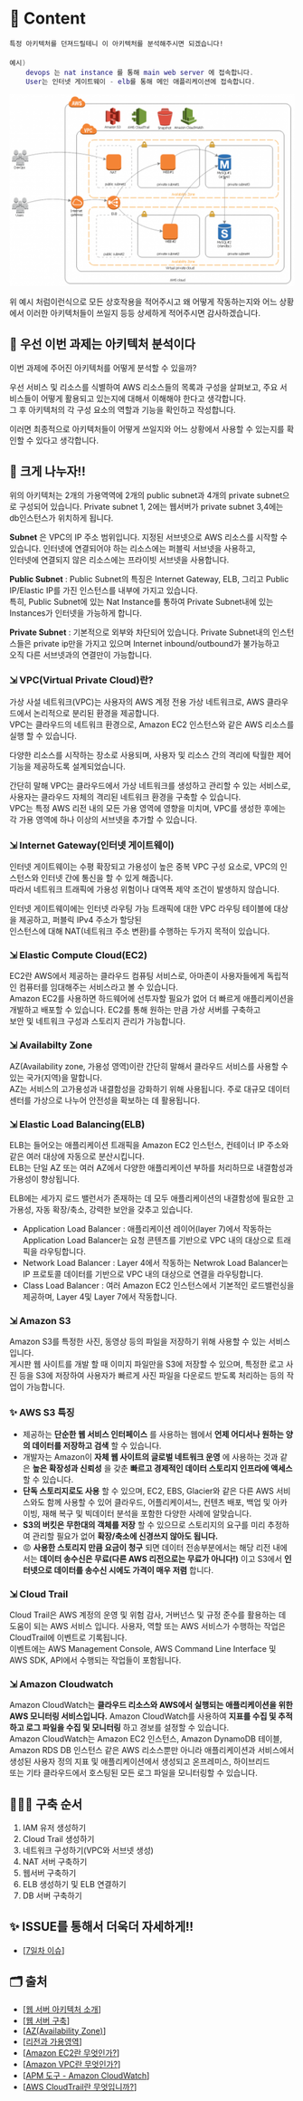 # 🌱 Content

```lua
특정 아키텍처를 던져드릴테니 이 아키텍처를 분석해주시면 되겠습니다!

예시)
    devops 는 nat instance 를 통해 main web server 에 접속합니다.
    User는 인터넷 게이트웨이 - elb를 통해 메인 애플리케이션에 접속합니다.
```

![Alt text](/Resource/DevOps/DevOps%20-%20Onboarding/1주차/img/아키텍처.png)

위 예시 처럼이런식으로 모든 상호작용을 적어주시고 왜 어떻게 작동하는지와 어느 상황에서 이러한 아키텍처들이 쓰일지 등등 상세하게 적어주시면 감사하겠습니다.

## 🤔 우선 이번 과제는 아키텍처 분석이다

이번 과제에 주어진 아키텍처를 어떻게 분석할 수 있을까?

우선 서비스 및 리소스를 식별하여 AWS 리소스들의 목록과 구성을 살펴보고, 주요 서비스들이 어떻게 활용되고 있는지에 대해서 이해해야 한다고 생각합니다.  
그 후 아키텍처의 각 구성 요소의 역할과 기능을 확인하고 작성합니다.

이러면 최종적으로 아키텍처들이 어떻게 쓰일지와 어느 상황에서 사용할 수 있는지를 확인할 수 있다고 생각합니다.

## 📄 크게 나누자!!

위의 아키텍처는 2개의 가용역역에 2개의 public subnet과 4개의 private subnet으로 구성되어 있습니다.
Private subnet 1, 2에는 웹서버가 private subnet 3,4에는 db인스턴스가 위치하게 됩니다.

**Subnet** 은 VPC의 IP 주소 범위입니다. 지정된 서브넷으로 AWS 리소스를 시작할 수 있습니다. 인터넷에 연결되어야 하는 리소스에는 퍼블릭 서브넷을 사용하고,  
인터넷에 연결되지 않은 리소스에는 프라이빗 서브넷을 사용합니다.

**Public Subnet** : Public Subnet의 특징은 Internet Gateway, ELB, 그리고 Public IP/Elastic IP를 가진 인스턴스를 내부에 가지고 있습니다.  
특히, Public Subnet에 있는 Nat Instance를 통하여 Private Subnet내에 있는 Instances가 인터넷을 가능하게 합니다.

**Private Subnet** : 기본적으로 외부와 차단되어 있습니다. Private Subnet내의 인스턴스들은 private ip만을 가지고 있으며 Internet inbound/outbound가 불가능하고  
오직 다른 서브넷과의 연결만이 가능합니다.

### ⇲ VPC(Virtual Private Cloud)란?

가상 사설 네트워크(VPC)는 사용자의 AWS 계정 전용 가상 네트워크로, AWS 클라우드에서 논리적으로 분리된 환경을 제공합니다.  
VPC는 클라우드의 네트워크 환경으로, Amazon EC2 인스턴스와 같은 AWS 리소스를 실행 할 수 있습니다.

다양한 리소스를 시작하는 장소로 사용되며, 사용자 및 리소스 간의 격리에 탁월한 제어 기능을 제공하도록 설계되었습니다.

간단히 말해 VPC는 클라우드에서 가상 네트워크를 생성하고 관리할 수 있는 서비스로, 사용자는 클라우드 자체의 격리된 네트워크 환경을 구축할 수 있습니다.  
VPC는 특정 AWS 리전 내의 모든 가용 영역에 영향을 미치며, VPC를 생성한 후에는 각 가용 영역에 하나 이상의 서브넷을 추가할 수 있습니다.

### ⇲ Internet Gateway(인터넷 게이트웨이)

인터넷 게이트웨이는 수평 확장되고 가용성이 높은 중복 VPC 구성 요소로, VPC의 인스턴스와 인터넷 간에 통신을 할 수 있게 해줍니다.  
따라서 네트워크 트래픽에 가용성 위험이나 대역폭 제약 조건이 발생하지 않습니다.

인터넷 게이트웨이에는 인터넷 라우팅 가능 트래픽에 대한 VPC 라우팅 테이블에 대상을 제공하고, 퍼블릭 IPv4 주소가 할당된  
인스턴스에 대해 NAT(네트워크 주소 변환)를 수행하는 두가지 목적이 있습니다.

### ⇲ Elastic Compute Cloud(EC2)

EC2란 AWS에서 제공하는 클라우드 컴퓨팅 서비스로, 아마존이 사용자들에게 독립적인 컴퓨터를 임대해주는 서비스라고 볼 수 있습니다.  
Amazon EC2를 사용하면 하드웨어에 선투자할 필요가 없어 더 빠르게 애플리케이션을 개발하고 배포할 수 있습니다. EC2를 통해 원하는 만큼 가상 서버를 구축하고  
보안 및 네트워크 구성과 스토리지 관리가 가능합니다.

### ⇲ Availabilty Zone

AZ(Availability zone, 가용성 영역)이란 간단히 말해서 클라우드 서비스를 사용할 수 있는 국가(지역)을 말합니다.  
AZ는 서비스의 고가용성과 내결함성을 강화하기 위해 사용됩니다. 주로 대규모 데이터 센터를 가상으로 나누어 안전성을 확보하는 데 활용됩니다.

### ⇲ Elastic Load Balancing(ELB)

ELB는 들어오는 애플리케이션 트래픽을 Amazon EC2 인스턴스, 컨테이너 IP 주소와 같은 여러 대상에 자동으로 분산시킵니다.  
ELB는 단일 AZ 또는 여러 AZ에서 다양한 애플리케이션 부하를 처리하므로 내결함성과 가용성이 향상됩니다.

ELB에는 세가지 로드 밸런서가 존재하는 데 모두 애플리케이션의 내결함성에 필요한 고가용성, 자동 확장/축소, 강력한 보안을 갖추고 있습니다.

- Application Load Balancer : 애플리케이션 레이어(layer 7)에서 작동하는 Application Load Balancer는 요청 콘텐츠를 기반으로 VPC 내의 대상으로 트래픽을 라우팅합니다.
- Network Load Balancer : Layer 4에서 작동하는 Netwrok Load Balancer는 IP 프로토콜 데이터를 기반으로 VPC 내의 대상으로 연결을 라우팅합니다.
- Class Load Balancer : 여러 Amazon EC2 인스턴스에서 기본적인 로드밸런싱을 제공하며, Layer 4및 Layer 7에서 작동합니다.

### ⇲ Amazon S3

Amazon S3를 특정한 사진, 동영상 등의 파일을 저장하기 위해 사용할 수 있는 서비스입니다.  
게시판 웹 사이트를 개발 할 때 이미지 파일만을 S3에 저장할 수 있으며, 특정한 로고 사진 등을 S3에 저장하여 사용자가 빠르게 사진 파일을 다운로드 받도록 처리하는 등의 작업이 가능합니다.

### ✨ AWS S3 특징

- 제공하는 **단순한 웹 서비스 인터페이스** 를 사용하는 웹에서 **언제 어디서나 원하는 양의 데이터를 저장하고 검색** 할 수 있습니다.
- 개발자는 Amazon이 **자체 웹 사이트의 글로벌 네트워크 운영** 에 사용하는 것과 같은 **높은 확장성과 신뢰성** 을 갖춘 **빠르고 경제적인 데이터 스토리지 인프라에 액세스** 할 수 있습니다.
- **단독 스토리지로도 사용** 할 수 있으며, EC2, EBS, Glacier와 같은 다른 AWS 서비스와도 함께 사용할 수 있어 클라우드, 어플리케이셔느, 컨텐츠 배포, 백업 및 아카이빙, 재해 복구 및 빅데이터 분석을 포함한 다양한 사례에 알맞습니다.
- **S3의 버킷은 무한대의 객체를 저장** 할 수 있으므로 스토리지의 요구를 미리 추정하여 관리할 필요가 없어 **확장/축소에 신경쓰지 않아도 됩니다.**
- 😡 **사용한 스토리지 만큼 요금이 청구** 되면 데이터 전송부분에서는 해당 리전 내에서는 **데이터 송수신은 무료(다른 AWS 리전으로는 무료가 아니다!)** 이고 S3에서 **인터넷으로 데이터를 송수신 시에도 가격이 매우 저렴** 합니다.

### ⇲ Cloud Trail

Cloud Trail은 AWS 계정의 운영 및 위험 감사, 거버넌스 및 규정 준수를 활용하는 데 도움이 되는 AWS 서비스 입니다. 사용자, 역할 또는 AWS 서비스가 수행하는 작업은 CloudTrail에 이벤트로 기록됩니다.  
이벤트에는 AWS Management Console, AWS Command Line Interface 및 AWS SDK, API에서 수행되는 작업들이 포함됩니다.

### ⇲ Amazon Cloudwatch

Amazon CloudWatch는 **클라우드 리소스와 AWS에서 실행되는 애플리케이션을 위한 AWS 모니터링 서비스입니다.** Amazon CloudWatch를 사용하여 **지표를 수집 및 추적하고 로그 파일을 수집 및 모니터링** 하고 경보를 설정할 수 있습니다.  
Amazon CloudWatch는 Amazon EC2 인스턴스, Amazon DynamoDB 테이블, Amazon RDS DB 인스턴스 같은 AWS 리소스뿐만 아니라 애플리케이션과 서비스에서 생성된 사용자 정의 지표 및 애플리케이션에서 생성되고 온프레미스, 하이브리드  
또는 기타 클라우드에서 호스팅된 모든 로그 파일을 모니터링할 수 있습니다.

## 🧑🏻‍💻 구축 순서

1. IAM 유저 생성하기
2. Cloud Trail 생성하기
3. 네트워크 구성하기(VPC와 서브넷 생성)
4. NAT 서버 구축하기
5. 웹서버 구축하기
6. ELB 생성하기 및 ELB 연결하기
7. DB 서버 구축하기

## ✨ ISSUE를 통해서 더욱더 자세하게!!

- [<a href="https://github.com/ohyuchan123/DevOps-Onboarding/issues/1#issue-2083228047">7일차 이슈</a>]

## 🗂️ 출처

- [<a href="https://www.notion.so/DevOps-7-c4aada7035f74c59b0147f59114b3417?pvs=4#551803b393ef4ad5b755fc141832ade7">웹 서버 아키텍처 소개</a>]
- [<a href="https://www.notion.so/DevOps-7-c4aada7035f74c59b0147f59114b3417?pvs=4#f38bdb88e13c4d378bbdea2026eb47d3">웹 서버 구축</a>]
- [<a href="https://www.notion.so/DevOps-7-c4aada7035f74c59b0147f59114b3417?pvs=4#6835a2df0f5d4e4eba6775cc738d368b">AZ(Availability Zone)</a>]
- [<a href="https://www.notion.so/DevOps-7-c4aada7035f74c59b0147f59114b3417?pvs=4#5c65d67c476c49ca83e0d4f3da13bac6">리전과 가용영역</a>]
- [<a href="https://www.notion.so/DevOps-7-c4aada7035f74c59b0147f59114b3417?pvs=4#cd2fea6403aa43ae9e8fdbfbc3a08ec2">Amazon EC2란 무엇인가?</a>]
- [<a href="https://www.notion.so/DevOps-7-c4aada7035f74c59b0147f59114b3417?pvs=4#3872a3356291466e8485f47d5d02f253">Amazon VPC란 무엇인가?</a>]
- [<a href="https://www.notion.so/DevOps-7-c4aada7035f74c59b0147f59114b3417?pvs=4#2da5571cf39845e5a2e64c92fc9e20d3">APM 도구 - Amazon CloudWatch</a>]
- [<a href="https://www.notion.so/DevOps-7-c4aada7035f74c59b0147f59114b3417?pvs=4#80fedb780c024068b3c8d531da8741aa">AWS CloudTrail란 무엇입니까?</a>]
